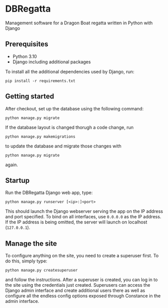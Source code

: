 # DBRegatta
Management software for a Dragon Boat regatta written in Python with Django

## Prerequisites
* Python 3.10
* Django including additional packages

To install all the additional dependencies used by Django, run:
```
pip install -r requirements.txt
```

## Getting started
After checkout, set up the database using the following command:
```
python manage.py migrate
```

If the database layout is changed thorugh a code change, run
```
python manage.py makemigrations
```
to update the database and migrate those changes with
```
python manage.py migrate
```
again.

## Startup
Run the DBRegatta Django web app, type:
```
python manage.py runserver [<ip>:]<port>
```
This should launch the Django webserver serving the app on the IP address and port specified. To bind on all interfaces, use `0.0.0.0` as the IP address. If the IP address is being omitted, the server will launch on localhost (`127.0.0.1`).

## Manage the site
To configure anything on the site, you need to create a superuser first. To do this, simply type:
```
python manage.py createsuperuser
```
and follow the instructions.
After a superuser is created, you can log in to the site using the credentials just created. Superusers can access the Django admin interface and create additional users there as well as configure all the endless config options exposed through Constance in the admin interface.
